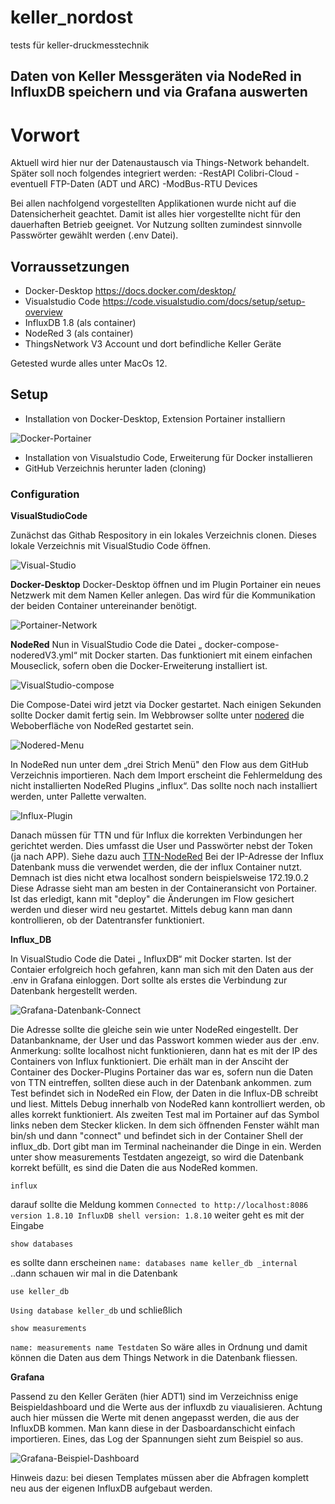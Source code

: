# keller_nordost
tests für keller-druckmesstechnik
## Daten von Keller Messgeräten via NodeRed in InfluxDB speichern und via Grafana auswerten
# Vorwort
Aktuell wird hier nur der Datenaustausch via Things-Network behandelt. Später soll noch folgendes integriert werden:
-RestAPI Colibri-Cloud
-eventuell FTP-Daten (ADT und ARC)
-ModBus-RTU Devices

Bei allen nachfolgend vorgestellten Applikationen wurde nicht auf die Datensicherheit geachtet. 
Damit ist alles hier vorgestellte nicht für den dauerhaften Betrieb geeignet.
Vor Nutzung sollten zumindest sinnvolle Passwörter gewählt werden (.env Datei).

## Vorraussetzungen
* Docker-Desktop https://docs.docker.com/desktop/
* Visualstudio Code https://code.visualstudio.com/docs/setup/setup-overview
* InfluxDB 1.8 (als container)
* NodeRed 3 (als container)
* ThingsNetwork V3 Account und dort befindliche Keller Geräte

Getested wurde alles unter MacOs 12.

## Setup
* Installation von Docker-Desktop, Extension Portainer installiern 

![Docker-Portainer](https://raw.githubusercontent.com/sirdrake51/keller_nordost/master/docker-portainer-extension.png)

* Installation von Visualstudio Code, Erweiterung für Docker installieren
* GitHub Verzeichnis herunter laden (cloning)

### Configuration

**VisualStudioCode**

Zunächst das Githab Respository in ein lokales Verzeichnis clonen.
Dieses lokale Verzeichnis mit VisualStudio Code öffnen.

![Visual-Studio](https://raw.githubusercontent.com/sirdrake51/keller_nordost/master/visualstudio.png)


**Docker-Desktop**
Docker-Desktop öffnen und im Plugin Portainer ein neues Netzwerk mit dem Namen Keller anlegen. 
Das wird für die Kommunikation der beiden Container untereinander benötigt.

![Portainer-Network](https://raw.githubusercontent.com/sirdrake51/keller_nordost/master/portainer-network.png)


**NodeRed**
Nun in VisualStudio Code die Datei „ docker-compose-noderedV3.yml“ mit Docker starten. 
Das funktioniert mit einem einfachen Mouseclick, sofern oben die Docker-Erweiterung installiert ist.

![VisualStudio-compose](https://raw.githubusercontent.com/sirdrake51/keller_nordost/master/visualstudio-compose.png)

Die Compose-Datei wird jetzt via Docker gestartet. Nach einigen Sekunden sollte Docker damit fertig sein.
Im Webbrowser sollte unter [nodered](http://localhost:1880) die Weboberfläche von NodeRed gestartet sein.

![Nodered-Menu](https://raw.githubusercontent.com/sirdrake51/keller_nordost/master/nodered/nodered-menu.png)

In NodeRed nun unter dem „drei Strich Menü" den Flow aus dem GitHub Verzeichnis importieren.
Nach dem Import erscheint die Fehlermeldung des nicht installierten NodeRed Plugins „influx“.
Das sollte noch nach installiert werden, unter Pallette verwalten.

![Influx-Plugin](https://raw.githubusercontent.com/sirdrake51/keller_nordost/master/nodered-install-influxdb.png)

Danach müssen für TTN und für Influx die korrekten Verbindungen her gerichtet werden. Dies umfasst die User und Passwörter nebst der Token (ja nach APP). 
Siehe dazu auch
[TTN-NodeRed](https://www.thethingsindustries.com/docs/integrations/node-red/)
Bei der IP-Adresse der Influx Datenbank muss die verwendet werden, die der influx Container nutzt. 
Demnach ist dies nicht etwa localhost sondern beispielsweise 172.19.0.2 
Diese Adrasse sieht man am besten in der Containeransicht von Portainer.
Ist das erledigt, kann mit "deploy" die Änderungen im Flow gesichert werden und dieser wird neu gestartet. Mittels debug kann man dann kontrollieren, ob der Datentransfer funktioniert.

**Influx_DB**

In VisualStudio Code die Datei „ InfluxDB“ mit Docker starten.
Ist der Contaier erfolgreich hoch gefahren, kann man sich mit den Daten aus der .env in Grafana einloggen. Dort sollte als erstes die Verbindung zur Datenbank hergestellt werden.

![Grafana-Datenbank-Connect](https://raw.githubusercontent.com/sirdrake51/keller_nordost/master/influxdb/grafana-source-connect.png)

Die Adresse sollte die gleiche sein wie unter NodeRed eingestellt. Der Datanbankname, der User und das Passwort kommen wieder aus der .env.
Anmerkung: sollte localhost nicht funktionieren, dann hat es mit der IP des Containers von Influx funktioniert. Die erhält man in der Ansciht der Container des Docker-Plugins Portainer
das war es, sofern nun die Daten von TTN eintreffen, sollten diese auch in der Datenbank ankommen.
zum Test befindet sich in NodeRed ein Flow, der Daten in die Influx-DB schreibt und liest. Mittels Debug innerhalb von NodeRed kann kontrolliert werden, ob alles korrekt funktioniert.
Als zweiten Test mal im Portainer auf das Symbol links neben dem Stecker klicken. In dem sich öffnenden Fenster wählt man bin/sh und dann "connect" und befindet sich in der Container Shell der influx_db.
Dort gibt man im Terminal nacheinander die Dinge in ein. Werden unter show measurements Testdaten angezeigt, so wird die Datenbank korrekt befüllt, es sind die Daten die aus NodeRed kommen.

```
influx
```
darauf sollte die Meldung kommen
``
Connected to http://localhost:8086 version 1.8.10
InfluxDB shell version: 1.8.10
``
weiter geht es mit der Eingabe
```
show databases

```
es sollte dann erscheinen
``
name: databases
name
keller_db
_internal
``
..dann schauen wir mal in die Datenbank
```
use keller_db

```
``
Using database keller_db
``
und schließlich
```
show measurements

```
``
name: measurements
name
Testdaten
``
So wäre alles in Ordnung und damit können die Daten aus dem Things Network in die Datenbank fliessen.

**Grafana**

Passend zu den Keller Geräten (hier ADT1) sind im Verzeichniss enige Beispieldashboard und die Werte aus der influxdb zu viaualisieren. Achtung auch hier müssen die Werte mit denen angepasst werden, die aus der InfluxDB kommen.
Man kann diese in der Dasboardanschicht einfach importieren. Eines, das Log der Spannungen sieht zum Beispiel so aus.

![Grafana-Beispiel-Dashboard](https://raw.githubusercontent.com/sirdrake51/keller_nordost/master/influxdb/grafana-dashboard-adt-volt.png)

Hinweis dazu: bei diesen Templates müssen aber die Abfragen komplett neu aus der eigenen InfluxDB aufgebaut werden. 


